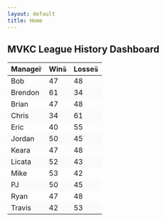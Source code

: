 ```yaml
---
layout: default
title: Home
---
```


## MVKC League History Dashboard

<div class="table-responsive">
  <table id="myTable" class="table table-striped table-bordered table-hover">
    <thead>
      <tr>
        <th>Manager</th>
        <th data-sort-method="number">Wins</th>
        <th data-sort-method="number">Losses</th>
      </tr>
    </thead>
    <tbody>
      <tr><td>Bob</td><td>47</td><td>48</td></tr>
      <tr><td>Brendon</td><td>61</td><td>34</td></tr>
      <tr><td>Brian</td><td>47</td><td>48</td></tr>
      <tr><td>Chris</td><td>34</td><td>61</td></tr>
      <tr><td>Eric</td><td>40</td><td>55</td></tr>
      <tr><td>Jordan</td><td>50</td><td>45</td></tr>
      <tr><td>Keara</td><td>47</td><td>48</td></tr>
      <tr><td>Licata</td><td>52</td><td>43</td></tr>
      <tr><td>Mike</td><td>53</td><td>42</td></tr>
      <tr><td>PJ</td><td>50</td><td>45</td></tr>
      <tr><td>Ryan</td><td>47</td><td>48</td></tr>
      <tr><td>Travis</td><td>42</td><td>53</td></tr>
    </tbody>
  </table>
</div>

<style>
  /* Table header sort arrows */
  #myTable th {
    position: relative;
    cursor: pointer;
    user-select: none;
  }
  #myTable th:after {
    content: '⇅';
    font-size: 0.7em;
    position: absolute;
    right: 8px;
    color: #aaa;
    transition: transform 0.2s ease, color 0.2s ease;
  }
  #myTable th.tablesort-up:after {
    content: '↑' !important;
    color: #007bff !important;
  }
  #myTable th.tablesort-down:after {
    content: '↓' !important;
    color: #007bff !important;
  }

  /* Hover highlight for rows */
  #myTable tbody tr:hover {
    background-color: #f1f1f1;
  }

  /* Zebra striping */
  #myTable tbody tr:nth-child(even) {
    background-color: #fafafa;
  }
</style>

<!-- Tablesort JS -->
<script src="https://unpkg.com/tablesort@5.2.1/dist/tablesort.min.js"></script>
<script>
  document.addEventListener('DOMContentLoaded', function() {
    // Initialize Tablesort
    const table = document.getElementById('myTable');
    new Tablesort(table);

    // Ensure only clicked header shows arrow state
    table.querySelectorAll('th').forEach(th => {
      th.addEventListener('click', () => {
        table.querySelectorAll('th').forEach(other => {
          if (other !== th) {
            other.classList.remove('tablesort-up', 'tablesort-down');
          }
        });
      });
    });
  });
</script>